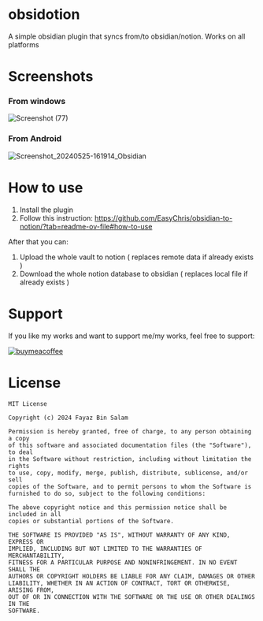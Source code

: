 # obsidotion
A simple obsidian plugin that syncs from/to obsidian/notion. Works on all platforms

# Screenshots
### From windows
![Screenshot (77)](https://github.com/p32929/obsidotion/assets/6418354/95243ab8-58a4-4359-a72e-7d501c14f822)

### From Android
![Screenshot_20240525-161914_Obsidian](https://github.com/p32929/obsidotion/assets/6418354/7639a491-ce9c-4986-a7df-64d8f636f2df)


# How to use
1. Install the plugin
2. Follow this instruction: https://github.com/EasyChris/obsidian-to-notion/?tab=readme-ov-file#how-to-use

After that you can:
1. Upload the whole vault to notion ( replaces remote data if already exists )
2. Download the whole notion database to obsidian ( replaces local file if already exists )

# Support
If you like my works and want to support me/my works, feel free to support:

[![buymeacoffee](https://www.buymeacoffee.com/assets/img/guidelines/download-assets-sm-1.svg)](https://www.buymeacoffee.com/p32929)


# License
```
MIT License

Copyright (c) 2024 Fayaz Bin Salam

Permission is hereby granted, free of charge, to any person obtaining a copy
of this software and associated documentation files (the "Software"), to deal
in the Software without restriction, including without limitation the rights
to use, copy, modify, merge, publish, distribute, sublicense, and/or sell
copies of the Software, and to permit persons to whom the Software is
furnished to do so, subject to the following conditions:

The above copyright notice and this permission notice shall be included in all
copies or substantial portions of the Software.

THE SOFTWARE IS PROVIDED "AS IS", WITHOUT WARRANTY OF ANY KIND, EXPRESS OR
IMPLIED, INCLUDING BUT NOT LIMITED TO THE WARRANTIES OF MERCHANTABILITY,
FITNESS FOR A PARTICULAR PURPOSE AND NONINFRINGEMENT. IN NO EVENT SHALL THE
AUTHORS OR COPYRIGHT HOLDERS BE LIABLE FOR ANY CLAIM, DAMAGES OR OTHER
LIABILITY, WHETHER IN AN ACTION OF CONTRACT, TORT OR OTHERWISE, ARISING FROM,
OUT OF OR IN CONNECTION WITH THE SOFTWARE OR THE USE OR OTHER DEALINGS IN THE
SOFTWARE.

```

